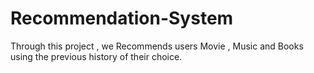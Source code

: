# Recommendation-System
Through this project , we Recommends users Movie , Music and Books using the previous history of their choice.

